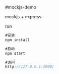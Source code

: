 #mockjs-demo

mockjs + express

run
```js
#安装
npm install

#启动
npm start

#访问
http://127.0.0.1:3000/
```

